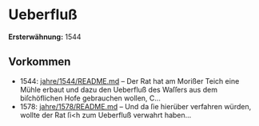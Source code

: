 # Ueberfluß

**Ersterwähnung:** 1544

## Vorkommen
- 1544: [jahre/1544/README.md](../jahre/1544/README.md) – Der Rat hat am Morißer Teich eine Mühle erbaut
und dazu den Ueberfluß des Waſſers aus dem biſchöflichen
Hofe gebrauchen wollen, C...
- 1578: [jahre/1578/README.md](../jahre/1578/README.md) – Und da
ſie hierüber verfahren würden, wollte der Rat ſi<h zum
Ueberfluß verwahrt haben...
